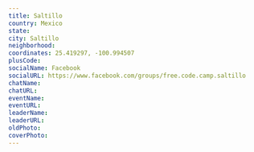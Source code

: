 ```yaml
---
title: Saltillo
country: Mexico
state: 
city: Saltillo
neighborhood: 
coordinates: 25.419297, -100.994507
plusCode:
socialName: Facebook
socialURL: https://www.facebook.com/groups/free.code.camp.saltillo
chatName:
chatURL:
eventName:
eventURL:
leaderName:
leaderURL:
oldPhoto: 
coverPhoto:
---
```

